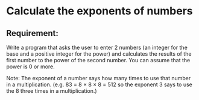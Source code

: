 # Calculate the exponents of numbers

## Requirement:

Write a program that asks the user to enter 2 numbers (an integer for the base and a positive integer for the power) and calculates the results of the first number to the power of the second number.
You can assume that the power is 0 or more.

Note: The exponent of a number says how many times to use that number in a multiplication.
(e.g. 83 = 8 × 8 × 8 = 512 so the exponent 3 says to use the 8 three times in a multiplication.)
